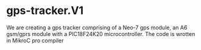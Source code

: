 # gps-tracker.V1
We are creating a gps tracker comprising of a Neo-7 gps module, an A6 gsm/gprs module with a PIC18F24K20 microcontroller. The code is wrotten in MikroC pro compiler 
